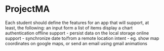 # ProjectMA
Each student should define the features for an app that will support, at least, the following:
an input form
a list of items
display a chart
authentication
offline support - persist data on the local storage
online support - synchronize date to/from a remote location
intent - eg. show map coordinates on google maps, or send an email using gmail
animations
